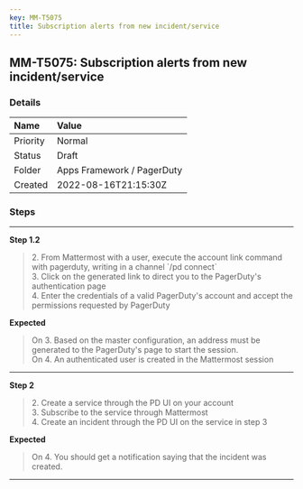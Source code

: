```yaml
---
key: MM-T5075
title: Subscription alerts from new incident/service
---
```


## MM-T5075: Subscription alerts from new incident/service

### Details

| Name     | Value                      |
| :------- | :------------------------- |
| Priority | Normal                     |
| Status   | Draft                      |
| Folder   | Apps Framework / PagerDuty |
| Created  | 2022-08-16T21:15:30Z       |

### Steps

<hr/>

**Step 1.2**

> <article>2. From Mattermost with a user, execute the account link command with pagerduty, writing in a channel `/pd connect`<br />3. Click on the generated link to direct you to the PagerDuty's authentication page<br />4. Enter the credentials of a valid PagerDuty's account and accept the permissions requested by PagerDuty</article>

**Expected**

> <article>On 3. Based on the master configuration, an address must be generated to the PagerDuty's page to start the session.<br />On 4. An authenticated user is created in the Mattermost session</article>

<hr/>

**Step 2**

> <article>2. Create a service through the PD UI on your account<br />3. Subscribe to the service through Mattermost<br />4. Create an incident through the PD UI on the service in step 3</article>

**Expected**

> <article>On 4. You should get a notification saying that the incident was created.</article>

<hr/>
